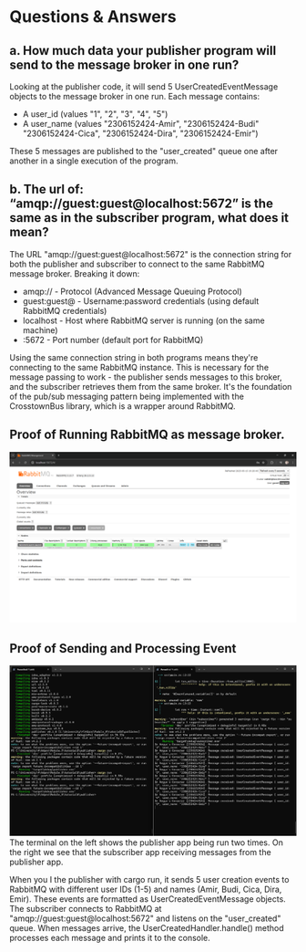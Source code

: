 # Questions & Answers

## a. How much data your publisher program will send to the message broker in one run?

Looking at the publisher code, it will send 5 UserCreatedEventMessage objects to the message broker in one run. Each message contains:

* A user_id (values "1", "2", "3", "4", "5")
* A user_name (values "2306152424-Amir", "2306152424-Budi" "2306152424-Cica", "2306152424-Dira", "2306152424-Emir")

These 5 messages are published to the "user_created" queue one after another in a single execution of the program.

## b. The url of: “amqp://guest:guest@localhost:5672” is the same as in the subscriber program, what does it mean?

The URL "amqp://guest:guest@localhost:5672" is the connection string for both the publisher and subscriber to connect to the same RabbitMQ message broker. Breaking it down:

* amqp:// - Protocol (Advanced Message Queuing Protocol)
* guest:guest@ - Username:password credentials (using default RabbitMQ credentials)
* localhost - Host where RabbitMQ server is running (on the same machine)
* :5672 - Port number (default port for RabbitMQ)

Using the same connection string in both programs means they're connecting to the same RabbitMQ instance. This is necessary for the message passing to work - the publisher sends messages to this broker, and the subscriber retrieves them from the same broker. It's the foundation of the pub/sub messaging pattern being implemented with the CrosstownBus library, which is a wrapper around RabbitMQ.

## Proof of Running RabbitMQ as message broker.
![Running RabbitMQ](Running%20RabbitMQ.png)

## Proof of Sending and Processing Event
![Proof of Sending and Processing Event](Sending%20and%20Processing%20Event.png)
The terminal on the left shows the publisher app being run two times. On the right we see that the subscriber app receiving messages from the publisher app. 

When you I the publisher with cargo run, it sends 5 user creation events to RabbitMQ with different user IDs (1-5) and names (Amir, Budi, Cica, Dira, Emir). These events are formatted as UserCreatedEventMessage objects.
The subscriber  connects to RabbitMQ at "amqp://guest:guest@localhost:5672" and listens on the "user_created" queue. When messages arrive, the UserCreatedHandler.handle() method processes each message and prints it to the console.

